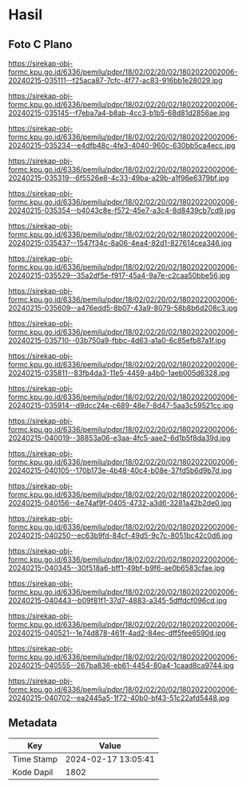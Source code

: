 # Hasil

## Foto C Plano

https://sirekap-obj-formc.kpu.go.id/6336/pemilu/pdpr/18/02/02/20/02/1802022002006-20240215-035111--f25aca87-7cfc-4f77-ac83-916bb1e28029.jpg

https://sirekap-obj-formc.kpu.go.id/6336/pemilu/pdpr/18/02/02/20/02/1802022002006-20240215-035145--f7eba7a4-b8ab-4cc3-b1b5-68d81d2856ae.jpg

https://sirekap-obj-formc.kpu.go.id/6336/pemilu/pdpr/18/02/02/20/02/1802022002006-20240215-035234--e4dfb48c-4fe3-4040-960c-630bb5ca4ecc.jpg

https://sirekap-obj-formc.kpu.go.id/6336/pemilu/pdpr/18/02/02/20/02/1802022002006-20240215-035319--6f5526e8-4c33-49ba-a29b-a1f96e6379bf.jpg

https://sirekap-obj-formc.kpu.go.id/6336/pemilu/pdpr/18/02/02/20/02/1802022002006-20240215-035354--b4043c8e-f572-45e7-a3c4-8d8439cb7cd9.jpg

https://sirekap-obj-formc.kpu.go.id/6336/pemilu/pdpr/18/02/02/20/02/1802022002006-20240215-035437--1547f34c-8a06-4ea4-82d1-827614cea346.jpg

https://sirekap-obj-formc.kpu.go.id/6336/pemilu/pdpr/18/02/02/20/02/1802022002006-20240215-035529--35a2df5e-f917-45a4-9a7e-c2caa50bbe56.jpg

https://sirekap-obj-formc.kpu.go.id/6336/pemilu/pdpr/18/02/02/20/02/1802022002006-20240215-035609--a476edd5-8b07-43a9-8079-58b8b6d208c3.jpg

https://sirekap-obj-formc.kpu.go.id/6336/pemilu/pdpr/18/02/02/20/02/1802022002006-20240215-035710--03b750a9-fbbc-4d63-a1a0-6c85efb87a1f.jpg

https://sirekap-obj-formc.kpu.go.id/6336/pemilu/pdpr/18/02/02/20/02/1802022002006-20240215-035811--83fb4da3-11e5-4459-a4b0-1aeb005d6328.jpg

https://sirekap-obj-formc.kpu.go.id/6336/pemilu/pdpr/18/02/02/20/02/1802022002006-20240215-035914--d9dcc24e-c689-48e7-8d47-5aa3c59521cc.jpg

https://sirekap-obj-formc.kpu.go.id/6336/pemilu/pdpr/18/02/02/20/02/1802022002006-20240215-040019--38853a06-e3aa-4fc5-aae2-6d1b5f8da39d.jpg

https://sirekap-obj-formc.kpu.go.id/6336/pemilu/pdpr/18/02/02/20/02/1802022002006-20240215-040105--170b173e-4b48-40c4-b08e-37fd5b6d9b7d.jpg

https://sirekap-obj-formc.kpu.go.id/6336/pemilu/pdpr/18/02/02/20/02/1802022002006-20240215-040156--4e74af9f-0405-4732-a3d6-3281a42b2de0.jpg

https://sirekap-obj-formc.kpu.go.id/6336/pemilu/pdpr/18/02/02/20/02/1802022002006-20240215-040250--ec63b9fd-84cf-49d5-9c7c-8051bc42c0d6.jpg

https://sirekap-obj-formc.kpu.go.id/6336/pemilu/pdpr/18/02/02/20/02/1802022002006-20240215-040345--30f518a6-bff1-49bf-b9f6-ae0b6583cfae.jpg

https://sirekap-obj-formc.kpu.go.id/6336/pemilu/pdpr/18/02/02/20/02/1802022002006-20240215-040443--b09f81f1-37d7-4883-a345-5dffdcf096cd.jpg

https://sirekap-obj-formc.kpu.go.id/6336/pemilu/pdpr/18/02/02/20/02/1802022002006-20240215-040521--1e74d878-461f-4ad2-84ec-dff5fee6590d.jpg

https://sirekap-obj-formc.kpu.go.id/6336/pemilu/pdpr/18/02/02/20/02/1802022002006-20240215-040555--267ba836-eb61-4454-80a4-1caad8ca9744.jpg

https://sirekap-obj-formc.kpu.go.id/6336/pemilu/pdpr/18/02/02/20/02/1802022002006-20240215-040702--ea2445a5-1f72-40b0-bf43-51c22afd5448.jpg


## Metadata

| Key        | Value               |
| ---------- | ------------------- |
| Time Stamp | 2024-02-17 13:05:41 |
| Kode Dapil | 1802                |



